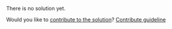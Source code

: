 
There is no solution yet.

Would you like to [contribute to the solution](https://github.com/BFEdev/BFE.dev-solutions/blob/main/problem/implement-promise-any_en.md)? [Contribute guideline](https://github.com/BFEdev/BFE.dev-solutions#how-to-contribute)

